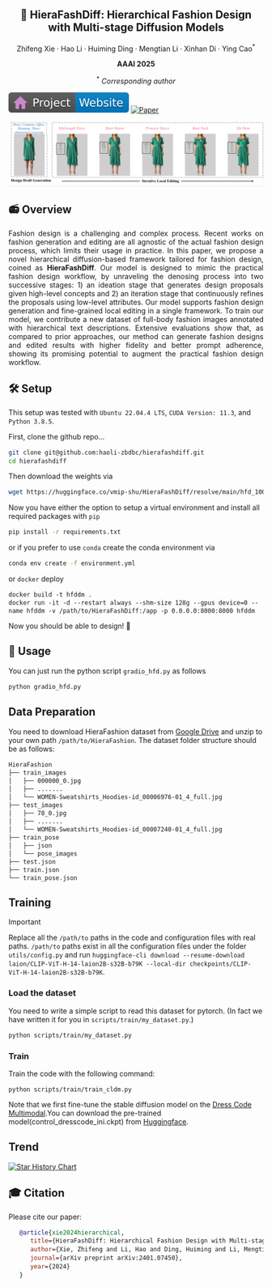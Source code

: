 <p align="center">
 <!-- <h2 align="center">👗 HieraFashDiff: Hierarchical Fashion Design with Multi-stage Diffusion Models</h2> -->
 <h2 align="center">👗 HieraFashDiff: Hierarchical Fashion Design with Multi-stage Diffusion Models</h2>
 <p align="center"> 
    Zhifeng Xie · Hao Li · Huiming Ding · Mengtian Li · Xinhan Di · Ying Cao<sup>*</sup>
 </p>
 <p align="center"> 
    <b>AAAI 2025</b>
 </p>
  <p align="center"> <sup>*</sup> <i>Corresponding author</i> </p>
</p>

 </p>

[![Website](assets/badge-website.svg)](https://haoli-zbdbc.github.io/hierafashdiff.github.io/)
[![Paper](https://img.shields.io/badge/arXiv-PDF-b31b1b)](https://arxiv.org/abs/2401.07450)


![Cover](/assets/teaser_w.png)


## 📻 Overview
<div align="justify">
Fashion design is a challenging and complex process.
Recent works on fashion generation and editing are all agnostic of the actual fashion design process, which limits their usage in practice.
In this paper, we propose a novel hierarchical diffusion-based framework tailored for fashion design, coined as <b>HieraFashDiff</b>. 
Our model is designed to mimic the practical fashion design workflow, by unraveling the denosing process into two successive stages: 1) an ideation stage that generates design proposals given high-level concepts and 2) an iteration stage that continuously refines the proposals using low-level attributes. 
Our model supports fashion design generation and fine-grained local editing in a single framework. 
To train our model, we contribute a new dataset of full-body fashion images annotated with hierarchical text descriptions. 
Extensive evaluations show that, as compared to prior approaches, our method can generate fashion designs and edited results with higher fidelity and better prompt adherence, showing its promising potential to augment the practical fashion design workflow. 
</div>

## 🛠️ Setup

This setup was tested with `Ubuntu 22.04.4 LTS`, `CUDA Version: 11.3`, and `Python 3.8.5`.

First, clone the github repo...

```bash
git clone git@github.com:haoli-zbdbc/hierafashdiff.git
cd hierafashdiff
```

Then download the weights via

```bash
wget https://huggingface.co/vmip-shu/HieraFashDiff/resolve/main/hfd_100epochs.ckpt?download=true -P checkpoints/
```

Now you have either the option to setup a virtual environment and install all required packages with `pip`

```bash
pip install -r requirements.txt
```

or if you prefer to use `conda` create the conda environment via

```bash
conda env create -f environment.yml
```

or `docker` deploy

```shell
docker build -t hfddm .
docker run -it -d --restart always --shm-size 128g --gpus device=0 --name hfddm -v /path/to/HieraFashDiff:/app -p 0.0.0.0:8000:8000 hfddm
```


Now you should be able to design! 👗


## 🚀 Usage

You can just run the python script `gradio_hfd.py` as follows

```bash
python gradio_hfd.py
```


## Data Preparation
You need to download HieraFashion dataset from [Google Drive](https://drive.google.com/drive/folders/1WDo6DaNl6mMgCXuxmnGxNHTlsNSryoJA?usp=sharing) and unzip to your own path `/path/to/HieraFashion`. The dataset folder structure should be as follows:
```
HieraFashion
├── train_images
│   ├── 000000_0.jpg
│   ├── .......
│   └── WOMEN-Sweatshirts_Hoodies-id_00006976-01_4_full.jpg
├── test_images
│   ├── 78_0.jpg
│   ├── .......
│   └── WOMEN-Sweatshirts_Hoodies-id_00007240-01_4_full.jpg
├── train_pose
│   ├── json
│   └── pose_images
├── test.json
├── train.json
└── train_pose.json

```

## Training 

> [!IMPORTANT]
> Replace all the `/path/to` paths in the code and configuration files with real paths.
> `/path/to` paths exist in all the configuration files under the folder `utils/config.py` and run `huggingface-cli download --resume-download laion/CLIP-ViT-H-14-laion2B-s32B-b79K --local-dir checkpoints/CLIP-ViT-H-14-laion2B-s32B-b79K`.


### Load the dataset
You need to write a simple script to read this dataset for pytorch. (In fact we have written it for you in `scripts/train/my_dataset.py`.)

```bash
python scripts/train/my_dataset.py
```

### Train
Train the code with the following command:

```shell
python scripts/train/train_cldm.py
```

Note that we first fine-tune the stable diffusion model on the [Dress Code Multimodal](https://github.com/aimagelab/multimodal-garment-designer).You can download the pre-trained model(control_dresscode_ini.ckpt) from [Huggingface](https://huggingface.co/vmip-shu/HieraFashDiff/tree/main).


## Trend

[![Star History Chart](https://api.star-history.com/svg?repos=haoli-zbdbc/hierafashdiff&type=Date)](https://star-history.com/#haoli-zbdbc/hierafashdiff&Date)




## 🎓 Citation

Please cite our paper:

```bibtex
   @article{xie2024hierarchical,
      title={HieraFashDiff: Hierarchical Fashion Design with Multi-stage Diffusion Models},
      author={Xie, Zhifeng and Li, Hao and Ding, Huiming and Li, Mengtian and Di, Xinhan and Cao, Ying},
      journal={arXiv preprint arXiv:2401.07450},
      year={2024}
   }
```






